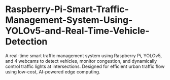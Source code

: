 # Raspberry-Pi-Smart-Traffic-Management-System-Using-YOLOv5-and-Real-Time-Vehicle-Detection
A real-time smart traffic management system using Raspberry Pi, YOLOv5, and 4 webcams to detect vehicles, monitor congestion, and dynamically control traffic lights at intersections. Designed for efficient urban traffic flow using low-cost, AI-powered edge computing.

